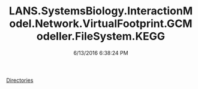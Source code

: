 ﻿---
title: LANS.SystemsBiology.InteractionModel.Network.VirtualFootprint.GCModeller.FileSystem.KEGG
date: 6/13/2016 6:38:24 PM
---

[Directories](T-LANS.SystemsBiology.InteractionModel.Network.VirtualFootprint.GCModeller.FileSystem.KEGG.Directories.html)
